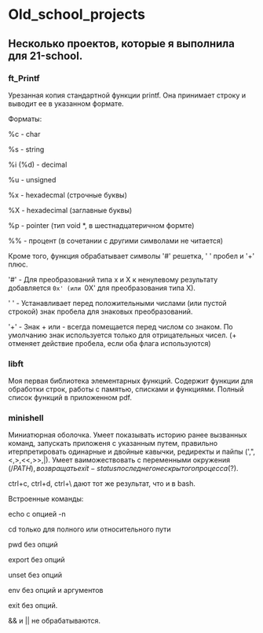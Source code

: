 # Old_school_projects
## Несколько проектов, которые я выполнила для 21-school.
### ft_Printf
Урезанная копия стандартной функции printf. Она принимает строку и выводит ее в указанном формате.

Форматы:

%c - char

%s - string

%i (%d) - decimal

%u - unsigned

%x - hexadecmal (строчные буквы)

%X - hexadecimal (заглавные буквы)

%p - pointer (тип void *, в шестнадцатеричном формте)

%% - процент (в сочетании с другими символами не читается)


Кроме того, функция обрабатывает символы '#' решетка, ' ' пробел и '+' плюс.

'#' - Для преобразований типа x и X к ненулевому результату добавляется `0x' (или `0X' для преобразования типа X).

' ' - Устанавливает перед положительными числами (или пустой строкой) знак пробела для знаковых преобразований.

'+' - Знак + или - всегда помещается перед числом со знаком. По умолчанию знак используется только для отрицательных чисел.
(+ отменяет действие пробела, если оба флага используются)


### libft
Моя первая библиотека элементарных функций. Содержит функции для обработки строк, работы с памятью, списками и функциями.
Полный список функций в приложенном pdf.

### minishell
Миниатюрная оболочка. Умеет показывать историю ранее вызванных команд, запускать приложеня с указанным путем, правильно
итерпретировать одинарные и двойные кавычки, редиректы и пайпы (',",<,>,<<,>>,|). Умеет ваиможествовать с переменными
окружения (/$PATH), возвращать exit-status последнего не скрытого процесса ($?).

ctrl+c, ctrl+d, ctrl+\ дают тот же результат, что и в bash.

Встроенные команды:

echo с опцией -n

cd только для полного или относительного пути

pwd без опций

export без опций

unset без опций

env без опций и аргументов

exit без опций.

&& и || не обрабатываются.
